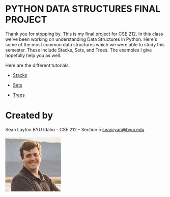 # PYTHON DATA STRUCTURES FINAL PROJECT

Thank you for stopping by. This is my final project for CSE 212. In this class we've been working on understanding Data Structures in Python. Here's some of the most common data structures which we were able to study this semester. These include Stacks, Sets, and Trees. The examples I give hopefully help you as well. 

Here are the different tutorials:

* [Stacks](1-stack.md)

* [Sets](2-set.md)

* [Trees](3-tree.md)

# Created by

Sean Layton
BYU Idaho - CSE 212 - Section 5
seanryan@byui.edu

![me](justme.png)

